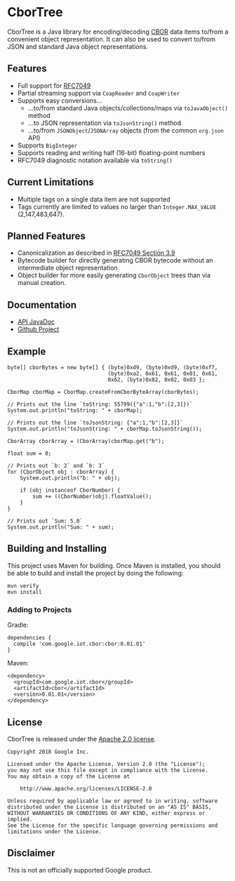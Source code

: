 CborTree
========

CborTree is a Java library for encoding/decoding [CBOR](https://tools.ietf.org/html/rfc7049)
data items to/from a convenient object representation. It can also be used to convert
to/from JSON and standard Java object representations.

## Features ##

 * Full support for [RFC7049](https://tools.ietf.org/html/rfc7049)
 * Partial streaming support via `CoapReader` and `CoapWriter`
 * Supports easy conversions...
    * ...to/from standard Java objects/collections/maps via `toJavaObject()` method
    * ...to JSON representation via `toJsonString()` method
    * ...to/from `JSONObject`/`JSONArray` objects (from the common `org.json` API)
 * Supports `BigInteger`
 * Supports reading and writing half (16-bit) floating-point numbers
 * RFC7049 diagnostic notation available via `toString()`

## Current Limitations ##

 * Multiple tags on a single data item are not supported
 * Tags currently are limited to values no larger than `Integer.MAX_VALUE` (2,147,483,647).

## Planned Features ##

 * Canonicalization as described in [RFC7049 Section 3.9](https://tools.ietf.org/html/rfc7049#section-3.9)
 * Bytecode builder for directly generating CBOR bytecode without an intermediate object representation
 * Object builder for more easily generating `CborObject` trees than via manual creation.

## Documentation ##

 * [API JavaDoc](https://google.github.io/cbortree/releases/latest/apidocs/)
 * [Github Project](https://github.com/google/cbortree)

## Example ##

    byte[] cborBytes = new byte[] { (byte)0xd9, (byte)0xd9, (byte)0xf7,
                                    (byte)0xa2, 0x61, 0x61, 0x01, 0x61,
                                    0x62, (byte)0x82, 0x02, 0x03 };

    CborMap cborMap = CborMap.createFromCborByteArray(cborBytes);

    // Prints out the line `toString: 55799({"a":1,"b":[2,3]})`
    System.out.println("toString: " + cborMap);

    // Prints out the line `toJsonString: {"a":1,"b":[2,3]}`
    System.out.println("toJsonString: " + cborMap.toJsonString());

    CborArray cborArray = (CborArray)cborMap.get("b");

    float sum = 0;

    // Prints out `b: 2` and `b: 3`
    for (CborObject obj : cborArray) {
        System.out.println("b: " + obj);

        if (obj instanceof CborNumber) {
            sum += ((CborNumber)obj).floatValue();
        }
    }

    // Prints out `Sum: 5.0`
    System.out.println("Sum: " + sum);

## Building and Installing ##

This project uses Maven for building. Once Maven is installed, you
should be able to build and install the project by doing the
following:

    mvn verify
    mvn install

### Adding to Projects ###

Gradle:

    dependencies {
	  compile 'com.google.iot.cbor:cbor:0.01.01'
	}

Maven:

    <dependency>
	  <groupId>com.google.iot.cbor</groupId>
	  <artifactId>cbor</artifactId>
	  <version>0.01.01</version>
    </dependency>

## License ##

CborTree is released under the [Apache 2.0 license](LICENSE).

	Copyright 2018 Google Inc.

	Licensed under the Apache License, Version 2.0 (the "License");
	you may not use this file except in compliance with the License.
	You may obtain a copy of the License at

		http://www.apache.org/licenses/LICENSE-2.0

	Unless required by applicable law or agreed to in writing, software
	distributed under the License is distributed on an "AS IS" BASIS,
	WITHOUT WARRANTIES OR CONDITIONS OF ANY KIND, either express or implied.
	See the License for the specific language governing permissions and
	limitations under the License.

## Disclaimer ##

This is not an officially supported Google product.

